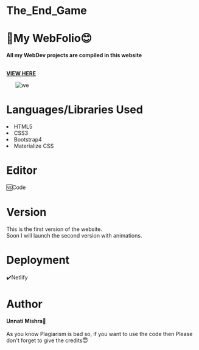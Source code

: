 # The_End_Game


# 📍My WebFolio😊
<b>All my WebDev projects are compiled in this website</b>


<br>
<b><a href="https://webfolio-unnati.netlify.app/">VIEW HERE</a></b>
<br>
<ol><img src="https://i.ibb.co/frLFjGX/we.png" alt="we" border="0"></ol>


<h1>Languages/Libraries Used</h1>
<li>HTML5</li>
<li>CSS3</li>
<li>Bootstrap4</li>
<li>Materialize CSS</li>


<h1>Editor</h1>
🆚Code


<h1>Version</h1>
  
This is the first version of the website.
<br>Soon I will launch the second version with animations.

<h1>Deployment</h1>
	✔️Netlify

<h1>Author</h1>
  <b>Unnati Mishra🙎</b>
  <br><br>
  As you know Plagiarism is bad so, if you want to use the code then Please don't forget to give the credits😇
  

